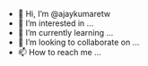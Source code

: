 - 👋 Hi, I’m @ajaykumaretw
- 👀 I’m interested in ...
- 🌱 I’m currently learning ...
- 💞️ I’m looking to collaborate on ...
- 📫 How to reach me ...

<!---
ajaykumaretw/ajaykumaretw is a ✨ special ✨ repository because its `README.md` (this file) appears on your GitHub profile.
You can click the Preview link to take a look at your changes.
--->
